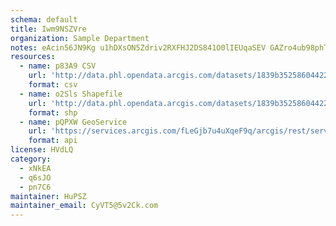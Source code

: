 ```yaml
---
schema: default
title: Iwm9NSZVre 
organization: Sample Department 
notes: eAcin56JN9Kg u1hDXsON5Zdriv2RXFHJ2DS841O0lIEUqaSEV GAZro4ub98phT0WfCqvkaLsdmPjwMmxYtx3fKP7koBGzQFYIn 
resources:
  - name: p83A9 CSV
    url: 'http://data.phl.opendata.arcgis.com/datasets/1839b35258604422b0b520cbb668df0d_0.csv'
    format: csv
  - name: o2Sls Shapefile
    url: 'http://data.phl.opendata.arcgis.com/datasets/1839b35258604422b0b520cbb668df0d_0.zip'
    format: shp
  - name: pQPXW GeoService
    url: 'https://services.arcgis.com/fLeGjb7u4uXqeF9q/arcgis/rest/services/Air_Monitoring_Stations/FeatureServer/0/query'
    format: api
license: HVdLQ 
category:
  - xNkEA 
  - q6sJO 
  - pn7C6 
maintainer: HuPSZ  
maintainer_email: CyVT5@5v2Ck.com
---
```

